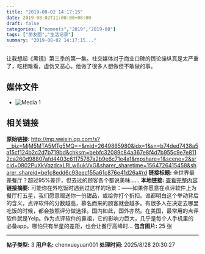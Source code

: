 ```yaml
---
title: "2019-08-02 14:17:15"
date: 2019-08-02T11:00:00+08:00
draft: false
categories: ["moments","2019","2019-08"]
tags: ["朋友圈","生活记录"]
summary: "2019-08-02 14:17:15..."
---
```


让我想起《黑镜》第三季的第一集。社交媒体对于商业口碑的舆论操纵真是太严重了，吃相难看，虚伪又恶心。他做了很多人想做但不敢做的事。

## 媒体文件

- ![Media 1](/Moments/photos/2019-08-02/201908021417150.jpg)

## 相关链接

**原始链接:** http://mp.weixin.qq.com/s?__biz=MjM5MTA5MTg5MQ==&mid=2649865980&idx=1&sn=b74ded7438a5a15cf124b2c2d7b719bd&chksm=bebfc32089c84a367e8f4d7b955c9e7e8112ca260d98807afd4403c61175787a2b9e6c71e4a1&mpshare=1&scene=2&srcid=0802PuXkVqzdcxLRLw6ukVxG&sharer_sharetime=1564726415458&sharer_shareid=be1c8edd6c93eec155a61c876e41d26a#rd
**链接标题:** 全世界最差餐厅？超过95%差评，但去过的顾客各个都说美味……
**本地链接:** [查看完整内容](/link_content/2019/08/2019-08-02-1/link_content/)
**链接摘要:** 可能你在外吃饭时遇到过这样的场景：——如果你愿意在点评软件上为餐厅打五星，我们愿意赠送你一份甜品，或给你打个折扣。谁都明白这个举动背后的含义，点评软件的分数越高，慕名而来的顾客就会越多。有很多人在决定去哪里吃饭的时候，都会按照评分做选择。国内如此，国外亦然。在美国，最常用的点评软件就是Yelp。作为点评软件的鼻祖，它的影响力巨大，几乎是每个人手机里的必备app。哪怕只有半星的差距，也会让餐厅高峰时...
**包含图片:** 25 张

---

**帖子类型:** 3
**用户名:** chenxueyuan001
**处理时间:** 2025/8/28 20:30:27
